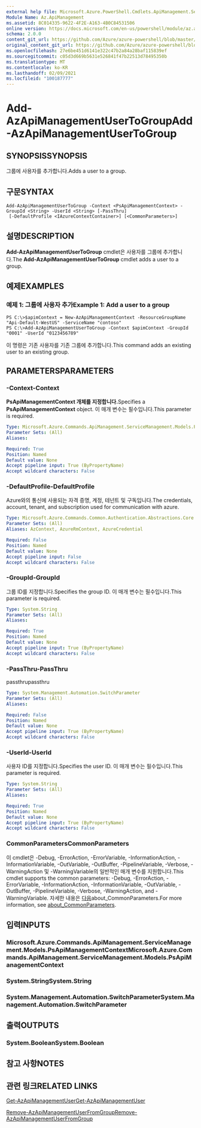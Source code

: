 ```yaml
---
external help file: Microsoft.Azure.PowerShell.Cmdlets.ApiManagement.ServiceManagement.dll-Help.xml
Module Name: Az.ApiManagement
ms.assetid: 8C014335-9622-4F2E-A163-4B0C84531506
online version: https://docs.microsoft.com/en-us/powershell/module/az.apimanagement/add-azapimanagementusertogroup
schema: 2.0.0
content_git_url: https://github.com/Azure/azure-powershell/blob/master/src/ApiManagement/ApiManagement/help/Add-AzApiManagementUserToGroup.md
original_content_git_url: https://github.com/Azure/azure-powershell/blob/master/src/ApiManagement/ApiManagement/help/Add-AzApiManagementUserToGroup.md
ms.openlocfilehash: 27e6be451d6141e322c47b2a84a28baf115839ef
ms.sourcegitcommit: c05d3d669b5631e526841f47b22513d78495350b
ms.translationtype: MT
ms.contentlocale: ko-KR
ms.lasthandoff: 02/09/2021
ms.locfileid: "100187777"
---
```

# <span data-ttu-id="6740f-101">Add-AzApiManagementUserToGroup</span><span class="sxs-lookup"><span data-stu-id="6740f-101">Add-AzApiManagementUserToGroup</span></span>

## <span data-ttu-id="6740f-102">SYNOPSIS</span><span class="sxs-lookup"><span data-stu-id="6740f-102">SYNOPSIS</span></span>
<span data-ttu-id="6740f-103">그룹에 사용자를 추가합니다.</span><span class="sxs-lookup"><span data-stu-id="6740f-103">Adds a user to a group.</span></span>

## <span data-ttu-id="6740f-104">구문</span><span class="sxs-lookup"><span data-stu-id="6740f-104">SYNTAX</span></span>

```
Add-AzApiManagementUserToGroup -Context <PsApiManagementContext> -GroupId <String> -UserId <String> [-PassThru]
 [-DefaultProfile <IAzureContextContainer>] [<CommonParameters>]
```

## <span data-ttu-id="6740f-105">설명</span><span class="sxs-lookup"><span data-stu-id="6740f-105">DESCRIPTION</span></span>
<span data-ttu-id="6740f-106">**Add-AzApiManagementUserToGroup** cmdlet은 사용자를 그룹에 추가합니다.</span><span class="sxs-lookup"><span data-stu-id="6740f-106">The **Add-AzApiManagementUserToGroup** cmdlet adds a user to a group.</span></span>

## <span data-ttu-id="6740f-107">예제</span><span class="sxs-lookup"><span data-stu-id="6740f-107">EXAMPLES</span></span>

### <span data-ttu-id="6740f-108">예제 1: 그룹에 사용자 추가</span><span class="sxs-lookup"><span data-stu-id="6740f-108">Example 1: Add a user to a group</span></span>
```
PS C:\>$apimContext = New-AzApiManagementContext -ResourceGroupName "Api-Default-WestUS" -ServiceName "contoso"
PS C:\>Add-AzApiManagementUserToGroup -Context $apimContext -GroupId "0001" -UserId "0123456789"
```

<span data-ttu-id="6740f-109">이 명령은 기존 사용자를 기존 그룹에 추가합니다.</span><span class="sxs-lookup"><span data-stu-id="6740f-109">This command adds an existing user to an existing group.</span></span>

## <span data-ttu-id="6740f-110">PARAMETERS</span><span class="sxs-lookup"><span data-stu-id="6740f-110">PARAMETERS</span></span>

### <span data-ttu-id="6740f-111">-Context</span><span class="sxs-lookup"><span data-stu-id="6740f-111">-Context</span></span>
<span data-ttu-id="6740f-112">**PsApiManagementContext 개체를 지정합니다.**</span><span class="sxs-lookup"><span data-stu-id="6740f-112">Specifies a **PsApiManagementContext** object.</span></span>
<span data-ttu-id="6740f-113">이 매개 변수는 필수입니다.</span><span class="sxs-lookup"><span data-stu-id="6740f-113">This parameter is required.</span></span>

```yaml
Type: Microsoft.Azure.Commands.ApiManagement.ServiceManagement.Models.PsApiManagementContext
Parameter Sets: (All)
Aliases:

Required: True
Position: Named
Default value: None
Accept pipeline input: True (ByPropertyName)
Accept wildcard characters: False
```

### <span data-ttu-id="6740f-114">-DefaultProfile</span><span class="sxs-lookup"><span data-stu-id="6740f-114">-DefaultProfile</span></span>
<span data-ttu-id="6740f-115">Azure와의 통신에 사용되는 자격 증명, 계정, 테넌트 및 구독입니다.</span><span class="sxs-lookup"><span data-stu-id="6740f-115">The credentials, account, tenant, and subscription used for communication with azure.</span></span>

```yaml
Type: Microsoft.Azure.Commands.Common.Authentication.Abstractions.Core.IAzureContextContainer
Parameter Sets: (All)
Aliases: AzContext, AzureRmContext, AzureCredential

Required: False
Position: Named
Default value: None
Accept pipeline input: False
Accept wildcard characters: False
```

### <span data-ttu-id="6740f-116">-GroupId</span><span class="sxs-lookup"><span data-stu-id="6740f-116">-GroupId</span></span>
<span data-ttu-id="6740f-117">그룹 ID를 지정합니다.</span><span class="sxs-lookup"><span data-stu-id="6740f-117">Specifies the group ID.</span></span>
<span data-ttu-id="6740f-118">이 매개 변수는 필수입니다.</span><span class="sxs-lookup"><span data-stu-id="6740f-118">This parameter is required.</span></span>

```yaml
Type: System.String
Parameter Sets: (All)
Aliases:

Required: True
Position: Named
Default value: None
Accept pipeline input: True (ByPropertyName)
Accept wildcard characters: False
```

### <span data-ttu-id="6740f-119">-PassThru</span><span class="sxs-lookup"><span data-stu-id="6740f-119">-PassThru</span></span>
<span data-ttu-id="6740f-120">passthru</span><span class="sxs-lookup"><span data-stu-id="6740f-120">passthru</span></span>

```yaml
Type: System.Management.Automation.SwitchParameter
Parameter Sets: (All)
Aliases:

Required: False
Position: Named
Default value: None
Accept pipeline input: True (ByPropertyName)
Accept wildcard characters: False
```

### <span data-ttu-id="6740f-121">-UserId</span><span class="sxs-lookup"><span data-stu-id="6740f-121">-UserId</span></span>
<span data-ttu-id="6740f-122">사용자 ID를 지정합니다.</span><span class="sxs-lookup"><span data-stu-id="6740f-122">Specifies the user ID.</span></span>
<span data-ttu-id="6740f-123">이 매개 변수는 필수입니다.</span><span class="sxs-lookup"><span data-stu-id="6740f-123">This parameter is required.</span></span>

```yaml
Type: System.String
Parameter Sets: (All)
Aliases:

Required: True
Position: Named
Default value: None
Accept pipeline input: True (ByPropertyName)
Accept wildcard characters: False
```

### <span data-ttu-id="6740f-124">CommonParameters</span><span class="sxs-lookup"><span data-stu-id="6740f-124">CommonParameters</span></span>
<span data-ttu-id="6740f-125">이 cmdlet은 -Debug, -ErrorAction, -ErrorVariable, -InformationAction, -InformationVariable, -OutVariable, -OutBuffer, -PipelineVariable, -Verbose, -WarningAction 및 -WarningVariable의 일반적인 매개 변수를 지원합니다.</span><span class="sxs-lookup"><span data-stu-id="6740f-125">This cmdlet supports the common parameters: -Debug, -ErrorAction, -ErrorVariable, -InformationAction, -InformationVariable, -OutVariable, -OutBuffer, -PipelineVariable, -Verbose, -WarningAction, and -WarningVariable.</span></span> <span data-ttu-id="6740f-126">자세한 내용은 [다음](http://go.microsoft.com/fwlink/?LinkID=113216)about_CommonParameters.</span><span class="sxs-lookup"><span data-stu-id="6740f-126">For more information, see [about_CommonParameters](http://go.microsoft.com/fwlink/?LinkID=113216).</span></span>

## <span data-ttu-id="6740f-127">입력</span><span class="sxs-lookup"><span data-stu-id="6740f-127">INPUTS</span></span>

### <span data-ttu-id="6740f-128">Microsoft.Azure.Commands.ApiManagement.ServiceManagement.Models.PsApiManagementContext</span><span class="sxs-lookup"><span data-stu-id="6740f-128">Microsoft.Azure.Commands.ApiManagement.ServiceManagement.Models.PsApiManagementContext</span></span>

### <span data-ttu-id="6740f-129">System.String</span><span class="sxs-lookup"><span data-stu-id="6740f-129">System.String</span></span>

### <span data-ttu-id="6740f-130">System.Management.Automation.SwitchParameter</span><span class="sxs-lookup"><span data-stu-id="6740f-130">System.Management.Automation.SwitchParameter</span></span>

## <span data-ttu-id="6740f-131">출력</span><span class="sxs-lookup"><span data-stu-id="6740f-131">OUTPUTS</span></span>

### <span data-ttu-id="6740f-132">System.Boolean</span><span class="sxs-lookup"><span data-stu-id="6740f-132">System.Boolean</span></span>

## <span data-ttu-id="6740f-133">참고 사항</span><span class="sxs-lookup"><span data-stu-id="6740f-133">NOTES</span></span>

## <span data-ttu-id="6740f-134">관련 링크</span><span class="sxs-lookup"><span data-stu-id="6740f-134">RELATED LINKS</span></span>

[<span data-ttu-id="6740f-135">Get-AzApiManagementUser</span><span class="sxs-lookup"><span data-stu-id="6740f-135">Get-AzApiManagementUser</span></span>](./Get-AzApiManagementUser.md)

[<span data-ttu-id="6740f-136">Remove-AzApiManagementUserFromGroup</span><span class="sxs-lookup"><span data-stu-id="6740f-136">Remove-AzApiManagementUserFromGroup</span></span>](./Remove-AzApiManagementUserFromGroup.md)


